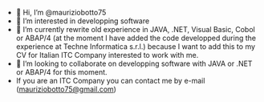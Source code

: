 - 👋 Hi, I’m @mauriziobotto75
- 👀 I’m interested in developping software
- 🌱 I’m currently rewrite old experience in JAVA, .NET, Visual Basic, Cobol or ABAP/4 (at the moment I have added the code developped during the experience at Techne Informatica s.r.l.) because I want to add this to my CV for Italian ITC Company interested to work with me.
- 💞️ I’m looking to collaborate on developping software with JAVA or .NET or ABAP/4 for this moment.
- If you are an ITC Company you can contact me by e-mail (mauriziobotto75@gmail.com)

<!---
mauriziobotto75/mauriziobotto75 is a ✨ special ✨ repository because its `README.md` (this file) appears on your GitHub profile.
You can click the Preview link to take a look at your changes.
--->
